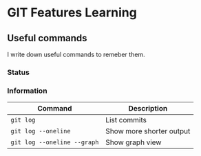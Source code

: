 # GIT Features Learning

## Useful commands

I write down useful commands to remeber them.

### Status

### Information

| Command | Description |
| ------------- | ------------- |
| `git log` | List commits |
| `git log --oneline` | Show more shorter output |
| `git log --oneline --graph` | Show graph view |
